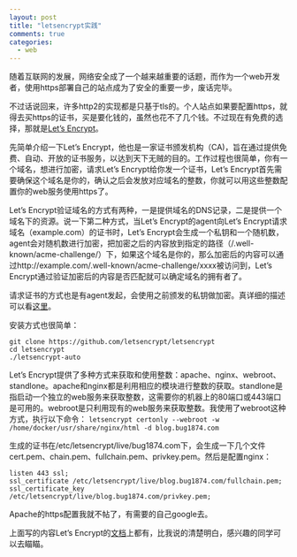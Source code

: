 ```yaml
---
layout: post
title: "letsencrypt实践"
comments: true
categories:
  - web
---
```



随着互联网的发展，网络安全成了一个越来越重要的话题，而作为一个web开发者，使用https部署自己的站点成为了安全的重要一步，废话完毕。

不过话说回来，许多http2的实现都是只基于tls的。个人站点如果要配置https，就得去买https的证书，买是要化钱的，虽然也花不了几个钱。不过现在有免费的选择，那就是[Let’s Encrypt](https://letsencrypt.org/)。

先简单介绍一下Let’s Encrypt，他也是一家证书颁发机构（CA)，旨在通过提供免费、自动、开放的证书服务，以达到天下无贼的目的。工作过程也很简单，你有一个域名，想进行加密，请求Let’s Encrypt给你发一个证书，Let’s Encrypt首先需要确保这个域名是你的，确认之后会发放对应域名的整数，你就可以用这些整数配置你的web服务使用https了。

Let’s Encrypt验证域名的方式有两种，一是提供域名的DNS记录，二是提供一个域名下的资源。说一下第二种方式，当Let’s Encrypt的agent向Let’s Encrypt请求域名（example.com）的证书时，Let’s Encrypt会生成一个私钥和一个随机数，agent会对随机数进行加密，把加密之后的内容放到指定的路径（/.well-known/acme-challenge/）下，如果这个域名是你的，那么加密后的内容可以通过http://example.com/.well-known/acme-challenge/xxxx被访问到，Let’s Encrypt通过验证加密后的内容是否匹配就可以确定域名的拥有者了。

请求证书的方式也是有agent发起，会使用之前颁发的私钥做加密。真详细的描述可以看[这里](https://letsencrypt.org/howitworks/technology/)。

安装方式也很简单：


	git clone https://github.com/letsencrypt/letsencrypt
	cd letsencrypt
	./letsencrypt-auto

Let’s Encrypt提供了多种方式来获取和使用整数：apache、nginx、webroot、standlone。apache和nginx都是利用相应的模块进行整数的获取。standlone是指启动一个独立的web服务来获取整数，这需要你的机器上的80端口或443端口是可用的。webroot是只利用现有的web服务来获取整数。我使用了webroot这种方式，执行以下命令：
`letsencrypt certonly --webroot -w /home/docker/usr/share/nginx/html -d blog.bug1874.com`

生成的证书在/etc/letsencrypt/live/bug1874.com下，会生成一下几个文件cert.pem、chain.pem、fullchain.pem、privkey.pem。然后是配置nginx：

	listen 443 ssl;
	ssl_certificate /etc/letsencrypt/live/blog.bug1874.com/fullchain.pem;
	ssl_certificate_key /etc/letsencrypt/live/blog.bug1874.com/privkey.pem;

Apache的https配置我就不帖了，有需要的自己google去。

上面写的内容Let’s Encrypt的[文档](http://letsencrypt.readthedocs.org/en/latest/)上都有，比我说的清楚明白，感兴趣的同学可以去瞄瞄。
